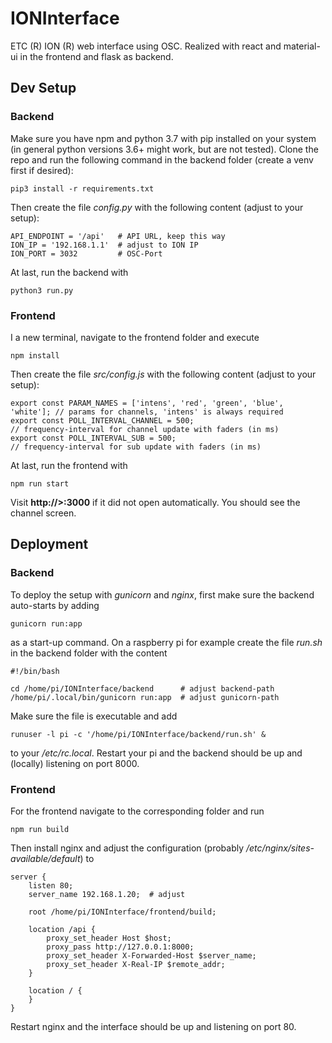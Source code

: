 # IONInterface

ETC (R) ION (R) web interface using OSC.
Realized with react and material-ui in the frontend and flask as backend.

## Dev Setup

### Backend

Make sure you have npm and python 3.7 with pip installed on your system (in general python versions 3.6+ might work, but are not tested).
Clone the repo and run the following command in the backend folder (create a venv first if desired):

```
pip3 install -r requirements.txt
```

Then create the file _config.py_ with the following content (adjust to your setup):

```
API_ENDPOINT = '/api'   # API URL, keep this way
ION_IP = '192.168.1.1'  # adjust to ION IP
ION_PORT = 3032         # OSC-Port
```

At last, run the backend with

```
python3 run.py
```

### Frontend

I a new terminal, navigate to the frontend folder and execute

```
npm install
```

Then create the file _src/config.js_ with the following content (adjust to your setup):

```
export const PARAM_NAMES = ['intens', 'red', 'green', 'blue', 'white']; // params for channels, 'intens' is always required
export const POLL_INTERVAL_CHANNEL = 500;                               // frequency-interval for channel update with faders (in ms)
export const POLL_INTERVAL_SUB = 500;                                   // frequency-interval for sub update with faders (in ms)
```

At last, run the frontend with

```
npm run start
```

Visit **http://<your-ip>>:3000** if it did not open automatically. You should see the channel screen.

## Deployment

### Backend

To deploy the setup with _gunicorn_ and _nginx_, first make sure the backend auto-starts by adding

```
gunicorn run:app
```

as a start-up command.
On a raspberry pi for example create the file _run.sh_ in the backend folder with the content

```
#!/bin/bash

cd /home/pi/IONInterface/backend      # adjust backend-path
/home/pi/.local/bin/gunicorn run:app  # adjust gunicorn-path
```

Make sure the file is executable and add

```
runuser -l pi -c '/home/pi/IONInterface/backend/run.sh' &
```

to your _/etc/rc.local_. Restart your pi and the backend should be up and (locally) listening on port 8000.


### Frontend

For the frontend navigate to the corresponding folder and run

```
npm run build
```

Then install nginx and adjust the configuration (probably _/etc/nginx/sites-available/default_) to

```
server {
    listen 80;
    server_name 192.168.1.20;  # adjust

    root /home/pi/IONInterface/frontend/build;

    location /api {
        proxy_set_header Host $host;
        proxy_pass http://127.0.0.1:8000;
        proxy_set_header X-Forwarded-Host $server_name;
        proxy_set_header X-Real-IP $remote_addr;
    }

    location / {
    }
}
```

Restart nginx and the interface should be up and listening on port 80.
